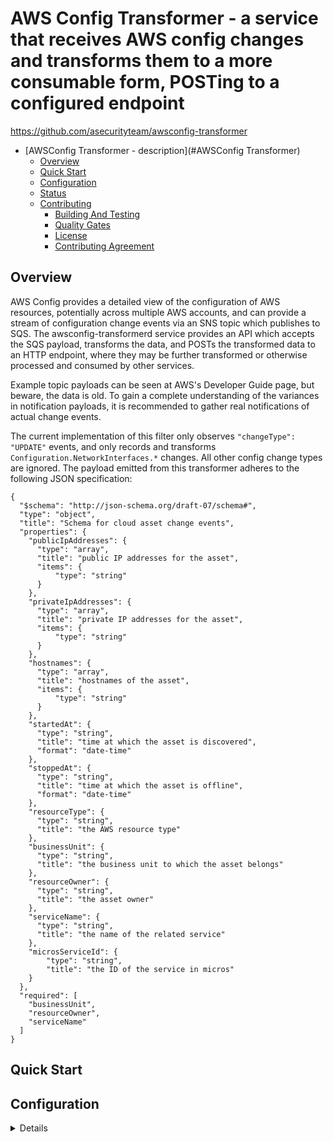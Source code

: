<a id="markdown-AWSConfig Transformer" name="AWSConfig Transformer"></a>
# AWS Config Transformer - a service that receives AWS config changes and transforms them to a more consumable form, POSTing to a configured endpoint

<https://github.com/asecurityteam/awsconfig-transformer>

- [AWSConfig Transformer - description](#AWSConfig Transformer)
    - [Overview](#overview)
    - [Quick Start](#quick-start)
    - [Configuration](#configuration)
    - [Status](#status)
    - [Contributing](#contributing)
        - [Building And Testing](#building-and-testing)
        - [Quality Gates](#quality-gates)
        - [License](#license)
        - [Contributing Agreement](#contributing-agreement)

<!-- /TOC -->

<a id="markdown-overview" name="overview"></a>
## Overview<!-- TOC -->

AWS Config provides a detailed view of the configuration of AWS resources, potentially across
multiple AWS accounts, and can provide a stream of configuration change events via an SNS topic
which publishes to SQS.  The awsconfig-transformerd service provides an API which accepts the SQS
payload, transforms the data, and POSTs the transformed data to an HTTP endpoint, where they may
be further transformed or otherwise processed and consumed by other services.

Example topic payloads can be seen at AWS's Developer Guide page, but beware, the data is old.  To
gain a complete understanding of the variances in notification payloads, it is recommended to
gather real notifications of actual change events.

The current implementation of this filter only observes `"changeType": "UPDATE"` events, and only
records and transforms `Configuration.NetworkInterfaces.*` changes.  All other config change types
are ignored.  The payload emitted from this transformer adheres to the following JSON specification:

```
{
  "$schema": "http://json-schema.org/draft-07/schema#",
  "type": "object",
  "title": "Schema for cloud asset change events",
  "properties": {
    "publicIpAddresses": {
      "type": "array",
      "title": "public IP addresses for the asset",
      "items": {
          "type": "string"
      }
    },
    "privateIpAddresses": {
      "type": "array",
      "title": "private IP addresses for the asset",
      "items": {
          "type": "string"
      }
    },
    "hostnames": {
      "type": "array",
      "title": "hostnames of the asset",
      "items": {
          "type": "string"
      }
    },
    "startedAt": {
      "type": "string",
      "title": "time at which the asset is discovered",
      "format": "date-time"
    },
    "stoppedAt": {
      "type": "string",
      "title": "time at which the asset is offline",
      "format": "date-time"
    },
    "resourceType": {
      "type": "string",
      "title": "the AWS resource type"
    },
    "businessUnit": {
      "type": "string",
      "title": "the business unit to which the asset belongs"
    },
    "resourceOwner": {
      "type": "string",
      "title": "the asset owner"
    },
    "serviceName": {
      "type": "string",
      "title": "the name of the related service"
    },
    "microsServiceId": {
        "type": "string",
        "title": "the ID of the service in micros"
    }
  },
  "required": [
    "businessUnit",
    "resourceOwner",
    "serviceName"
  ]
}
```


<a id="markdown-quick-start" name="quick-start"></a>
## Quick Start

<Hello world style example.>

<a id="markdown-configuration" name="configuration"></a>
## Configuration

<Details of how to actually work with the project>

<a id="markdown-status" name="status"></a>
## Status

This project is in incubation which means we are not yet operating this tool in production
and the interfaces are subject to change.

<a id="markdown-contributing" name="contributing"></a>
## Contributing

<a id="markdown-building-and-testing" name="building-and-testing"></a>
### Building And Testing

We publish a docker image called [SDCLI](https://github.com/asecurityteam/sdcli) that
bundles all of our build dependencies. It is used by the included Makefile to help make
building and testing a bit easier. The following actions are available through the Makefile:

-   make dep

    Install the project dependencies into a vendor directory

-   make lint

    Run our static analysis suite

-   make test

    Run unit tests and generate a coverage artifact

-   make integration

    Run integration tests and generate a coverage artifact

-   make coverage

    Report the combined coverage for unit and integration tests

-   make build

    Generate a local build of the project (if applicable)

-   make run

    Run a local instance of the project (if applicable)

-   make doc

    Generate the project code documentation and make it viewable
    locally.

<a id="markdown-quality-gates" name="quality-gates"></a>
### Quality Gates

Our build process will run the following checks before going green:

-   make lint
-   make test
-   make integration
-   make coverage (combined result must be 85% or above for the project)

Running these locally, will give early indicators of pass/fail.

<a id="markdown-license" name="license"></a>
### License

This project is licensed under Apache 2.0. See LICENSE.txt for details.

<a id="markdown-contributing-agreement" name="contributing-agreement"></a>
### Contributing Agreement

Atlassian requires signing a contributor's agreement before we can accept a
patch. If you are an individual you can fill out the
[individual CLA](https://na2.docusign.net/Member/PowerFormSigning.aspx?PowerFormId=3f94fbdc-2fbe-46ac-b14c-5d152700ae5d).
If you are contributing on behalf of your company then please fill out the
[corporate CLA](https://na2.docusign.net/Member/PowerFormSigning.aspx?PowerFormId=e1c17c66-ca4d-4aab-a953-2c231af4a20b).
